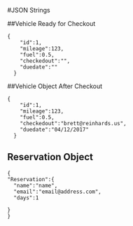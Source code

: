 #JSON Strings


##Vehicle Ready for Checkout

```
{
    "id":1,
    "mileage":123,
    "fuel":0.5,
    "checkedout":"",
    "duedate":""
  }
```  

##Vehicle Object After Checkout

```
{
    "id":1,
    "mileage":123,
    "fuel":0.5,
    "checkedout":"brett@reinhards.us",
    "duedate":"04/12/2017"
  }
```

## Reservation Object

```
{
"Reservation":{
  "name":"name",
  "email":"email@address.com",
  "days":1
  
}  
}
```
